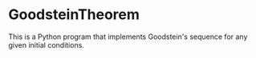 # GoodsteinTheorem
This is a Python program that implements Goodstein's sequence for any given initial conditions.
